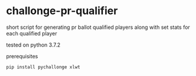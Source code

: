 # challonge-pr-qualifier
short script for generating pr ballot qualified players along with set stats for each qualified player

tested on python 3.7.2

prerequisites
```
pip install pychallonge xlwt
```
